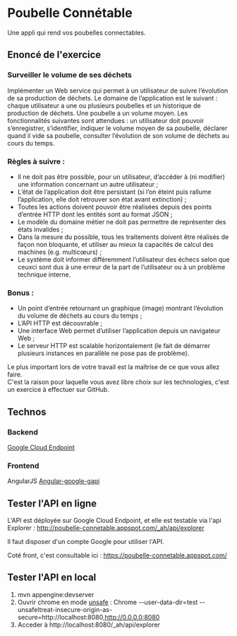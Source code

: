 Poubelle Connétable
===================

Une appli qui rend vos poubelles connectables.

## Enoncé de l'exercice
### Surveiller le volume de ses déchets

Implémenter un Web service qui permet à un utilisateur de suivre l’évolution de sa production de déchets.
Le domaine de l’application est le suivant : chaque utilisateur a une ou plusieurs poubelles et un historique de production de déchets. Une poubelle a un volume moyen.
Les fonctionnalités suivantes sont attendues : un utilisateur doit pouvoir s’enregistrer, s’identifier, indiquer le volume moyen de sa poubelle, déclarer quand il vide sa poubelle, consulter l’évolution de son volume de déchets au cours du temps.

### Règles à suivre :  
* Il ne doit pas être possible, pour un utilisateur, d’accéder à (ni modifier) une information concernant un autre utilisateur ;  
* L’état de l’application doit être persistant (si l’on éteint puis rallume l’application, elle doit retrouver son état avant extinction) ;  
* Toutes les actions doivent pouvoir être réalisées depuis des points d’entrée HTTP dont les entités sont au format JSON ;  
* Le modèle du domaine métier ne doit pas permettre de représenter des états invalides ;  
* Dans la mesure du possible, tous les traitements doivent être réalisés de façon non bloquante, et utiliser au mieux la capacités de calcul des machines (e.g. multi­cœurs) ;  
* Le système doit informer différemment l’utilisateur des échecs selon que ceux­ci sont dus à une erreur de la part de l’utilisateur ou à un problème technique interne.

### Bonus :
* Un point d’entrée retournant un graphique (image) montrant l’évolution du volume de déchets au cours du temps ;  
* L’API HTTP est découvrable ;  
* Une interface Web permet d’utiliser l’application depuis un navigateur Web ;  
* Le serveur HTTP est scalable horizontalement (le fait de démarrer plusieurs instances en parallèle
ne pose pas de problème).

Le plus important lors de votre travail est la maîtrise de ce que vous allez faire.  
C'est la raison pour laquelle vous avez libre choix sur les technologies, c'est un exercice à effectuer sur GitHub.

## Technos
### Backend
[Google Cloud Endpoint][2]

### Frontend
AngularJS
[Angular-google-gapi][3]  

## Tester l'API en ligne
L'API est déployée sur Google Cloud Endpoint, et elle est testable via l'api Explorer : http://poubelle-connetable.appspot.com/_ah/api/explorer

Il faut disposer d'un compte Google pour utiliser l'API.

Coté front, c'est consultable ici : https://poubelle-connetable.appspot.com/

## Tester l'API en local
1. mvn appengine:devserver  
2. Ouvrir chrome en mode [unsafe][1] : Chrome --user-data-dir=test --unsafeltreat-insecure-origin-as-secure=http://localhost:8080,http://0.0.0.0:8080  
3. Acceder à http://localhost:8080/_ah/api/explorer  

[1]: https://developers.google.com/explorer-help/#hitting_local_api  
[2]: https://cloud.google.com/endpoints/
[3]: https://github.com/maximepvrt/angular-google-gapi